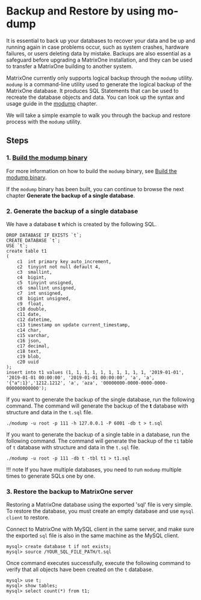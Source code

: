 # Backup and Restore by using mo-dump

It is essential to back up your databases to recover your data and be up and running again in case problems occur, such as system crashes, hardware failures, or users deleting data by mistake. Backups are also essential as a safeguard before upgrading a MatrixOne installation, and they can be used to transfer a MatrixOne building to another system.

MatrixOne currently only supports logical backup through the `modump` utility. `modump` is a command-line utility used to generate the logical backup of the MatrixOne database. It produces SQL Statements that can be used to recreate the database objects and data. You can look up the syntax and usage guide in the [modump](../../Develop/export-data/modump.md) chapter.

We will take a simple example to walk you through the backup and restore process with the `modump` utility.

## Steps

### 1. [Build the modump binary](../../Develop/export-data/modump.md)

For more information on how to build the `modump` binary, see [Build the modump binary](../../Develop/export-data/modump.md).

If the `modump` binary has been built, you can continue to browse the next chapter **Generate the backup of a single database**.

### 2. Generate the backup of a single database

We have a database **t** which is created by the following SQL.

```
DROP DATABASE IF EXISTS `t`;
CREATE DATABASE `t`;
USE `t`;
create table t1
(
    c1  int primary key auto_increment,
    c2  tinyint not null default 4,
    c3  smallint,
    c4  bigint,
    c5  tinyint unsigned,
    c6  smallint unsigned,
    c7  int unsigned,
    c8  bigint unsigned,
    c9  float,
    c10 double,
    c11 date,
    c12 datetime,
    c13 timestamp on update current_timestamp,
    c14 char,
    c15 varchar,
    c16 json,
    c17 decimal,
    c18 text,
    c19 blob,
    c20 uuid
);
insert into t1 values (1, 1, 1, 1, 1, 1, 1, 1, 1, 1, '2019-01-01', '2019-01-01 00:00:00', '2019-01-01 00:00:00', 'a', 'a', '{"a":1}','1212.1212', 'a', 'aza', '00000000-0000-0000-0000-000000000000');
```

If you want to generate the backup of the single database, run the following command. The command will generate the backup of the **t** database with structure and data in the `t.sql` file.

```
./modump -u root -p 111 -h 127.0.0.1 -P 6001 -db t > t.sql
```

If you want to generate the backup of a single table in a database, run the following command. The command will generate the backup of the `t1` table of  `t` database with structure and data in the `t.sql` file.

```
./modump -u root -p 111 -db t -tbl t1 > t1.sql
```

!!! note
    If you have multiple databases, you need to run `modump` multiple times to generate SQLs one by one.

### 3. Restore the backup to MatrixOne server

Restoring a MatrixOne database using the exported 'sql' file is very simple. To restore the database, you must create an empty database and use `mysql client` to restore.

Connect to MatrixOne with MySQL client in the same server, and make sure the exported `sql` file is also in the same machine as the MySQL client.

```
mysql> create database t if not exists;
mysql> source /YOUR_SQL_FILE_PATH/t.sql
```

Once command executes successfully, execute the following command to verify that all objects have been created on the `t` database.

```
mysql> use t;
mysql> show tables;
mysql> select count(*) from t1;
```
